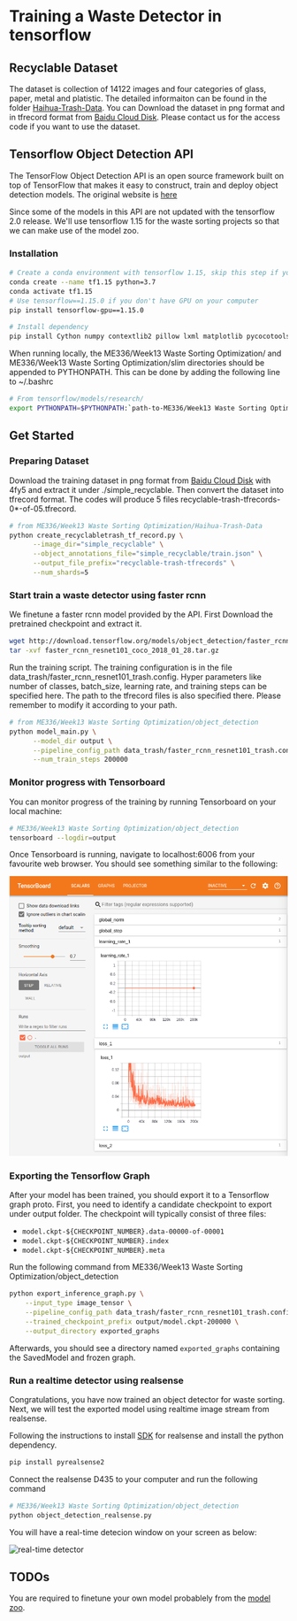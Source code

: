 # Training a Waste Detector in tensorflow

## Recyclable Dataset
The dataset is collection of 14122 images and four categories of glass, paper, metal and platistic. The detailed informaiton can be found in the folder [Haihua-Trash-Data](./Haihua-Trash-Data). You can Download the dataset in png format and in tfrecord format from [Baidu Cloud Disk](https://pan.baidu.com/s/1phli_jXif7ozPMJ1Atv43Q). Please contact us for the access code if you want to use the dataset.

## Tensorflow Object Detection API
The TensorFlow Object Detection API is an open source framework built on top of TensorFlow that makes it easy to construct, train and deploy object detection models. The original website is [here](https://github.com/tensorflow/models/tree/master/research/object_detection)

Since some of the models in this API are not updated with the tensorflow 2.0 release. We'll use tensorflow 1.15 for the waste sorting projects so that we can make use of the model zoo.

### Installation

``` bash
# Create a conda environment with tensorflow 1.15, skip this step if you have created before
conda create --name tf1.15 python=3.7
conda activate tf1.15
# Use tensorflow==1.15.0 if you don't have GPU on your computer
pip install tensorflow-gpu==1.15.0
```

``` bash
# Install dependency
pip install Cython numpy contextlib2 pillow lxml matplotlib pycocotools
```

When running locally, the ME336/Week13 Waste Sorting Optimization/ and ME336/Week13 Waste Sorting Optimization/slim directories should be appended to PYTHONPATH. This can be done by adding the following line to ~/.bashrc

``` bash
# From tensorflow/models/research/
export PYTHONPATH=$PYTHONPATH:`path-to-ME336/Week13 Waste Sorting Optimization`:`path-to-ME336/Week13 Waste Sorting Optimization`/slim
```

## Get Started

### Preparing Dataset
Download the training dataset in png format from [Baidu Cloud Disk](https://pan.baidu.com/s/1phli_jXif7ozPMJ1Atv43Q) with 4fy5 and extract it under ./simple_recyclable. Then convert the dataset into tfrecord format. The codes will produce 5 files recyclable-trash-tfrecords-0*-of-05.tfrecord.

``` bash
# from ME336/Week13 Waste Sorting Optimization/Haihua-Trash-Data
python create_recyclabletrash_tf_record.py \
      --image_dir="simple_recyclable" \
      --object_annotations_file="simple_recyclable/train.json" \
      --output_file_prefix="recyclable-trash-tfrecords" \
      --num_shards=5
```

### Start train a waste detector using faster rcnn
We finetune a faster rcnn model provided by the API. First Download the pretrained checkpoint and extract it.
``` bash
wget http://download.tensorflow.org/models/object_detection/faster_rcnn_resnet101_coco_2018_01_28.tar.gz
tar -xvf faster_rcnn_resnet101_coco_2018_01_28.tar.gz
```

Run the training script. The training configuration is in the file data_trash/faster_rcnn_resnet101_trash.config. Hyper parameters like number of classes, batch_size, learning rate, and training steps can be specified here. The path to the tfrecord files is also specified there. Please remember to modify it according to your path.
``` bash
# from ME336/Week13 Waste Sorting Optimization/object_detection
python model_main.py \
      --model_dir output \
      --pipeline_config_path data_trash/faster_rcnn_resnet101_trash.config \
      --num_train_steps 200000
```

### Monitor progress with Tensorboard
You can monitor progress of the training by running Tensorboard on your local machine:
``` bash
# ME336/Week13 Waste Sorting Optimization/object_detection
tensorboard --logdir=output
```
Once Tensorboard is running, navigate to localhost:6006 from your favourite web browser. You should see something similar to the following:

![](object_detection/g3doc/img/tensorboard_.png)

### Exporting the Tensorflow Graph
After your model has been trained, you should export it to a Tensorflow graph proto. First, you need to identify a candidate checkpoint to export under output folder. The checkpoint will typically
consist of three files:

* `model.ckpt-${CHECKPOINT_NUMBER}.data-00000-of-00001`
* `model.ckpt-${CHECKPOINT_NUMBER}.index`
* `model.ckpt-${CHECKPOINT_NUMBER}.meta`

Run the following command from ME336/Week13 Waste Sorting Optimization/object_detection
```bash
python export_inference_graph.py \
    --input_type image_tensor \
    --pipeline_config_path data_trash/faster_rcnn_resnet101_trash.config \
    --trained_checkpoint_prefix output/model.ckpt-200000 \
    --output_directory exported_graphs
```
Afterwards, you should see a directory named `exported_graphs` containing the
SavedModel and frozen graph.

### Run a realtime detector using realsense
Congratulations, you have now trained an object detector for waste sorting. Next, we will test the exported model using realtime image stream from realsense.

Following the instructions to install [SDK](https://www.intelrealsense.com/sdk-2/) for realsense and install the python dependency.
``` bash
pip install pyrealsense2
```

Connect the realsense D435 to your computer and run the following command
``` bash
# ME336/Week13 Waste Sorting Optimization/object_detection
python object_detection_realsense.py
```
You will have a real-time detecion window on your screen as below:

![real-time detector](waste-sorting.gif)
## TODOs

You are required to finetune your own model probablely from the [model zoo](https://github.com/tensorflow/models/blob/master/research/object_detection/g3doc/detection_model_zoo.md).
